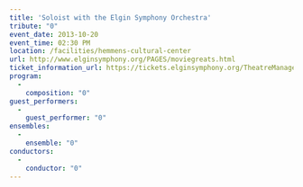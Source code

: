 ```yaml
---
title: 'Soloist with the Elgin Symphony Orchestra'
tribute: "0"
event_date: 2013-10-20
event_time: 02:30 PM
location: /facilities/hemmens-cultural-center
url: http://www.elginsymphony.org/PAGES/moviegreats.html
ticket_information_url: https://tickets.elginsymphony.org/TheatreManager/1/tmEvent/tmEvent952.html 
program: 
  -
    composition: "0"
guest_performers: 
  -
    guest_performer: "0"
ensembles: 
  -
    ensemble: "0"
conductors: 
  -
    conductor: "0"
---
```

